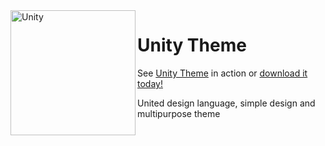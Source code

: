 <img src="https://user-images.githubusercontent.com/100028421/213870390-5343694a-a02b-47c3-bda8-28dadde4ce4c.png" alt="Unity" width="200" align="left"/>

# Unity Theme
See [Unity Theme](https://involts.github.io//jekyll-theme-unity/) in action or [download it today!](https://github.com/Involts/jekyll-theme-fica/zipball/master)

United design language, simple design and multipurpose theme
